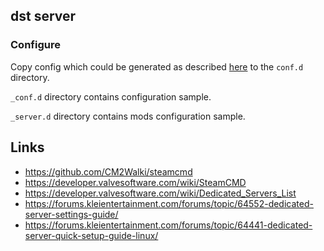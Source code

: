 ## dst server

### Configure

Copy config which could be generated as described [here](https://accounts.klei.com/account/game/servers?game=DontStarveTogether) to the `conf.d` directory.

`_conf.d` directory contains configuration sample.

`_server.d` directory contains mods configuration sample.

## Links

- https://github.com/CM2Walki/steamcmd
- https://developer.valvesoftware.com/wiki/SteamCMD
- https://developer.valvesoftware.com/wiki/Dedicated_Servers_List
- https://forums.kleientertainment.com/forums/topic/64552-dedicated-server-settings-guide/
- https://forums.kleientertainment.com/forums/topic/64441-dedicated-server-quick-setup-guide-linux/

